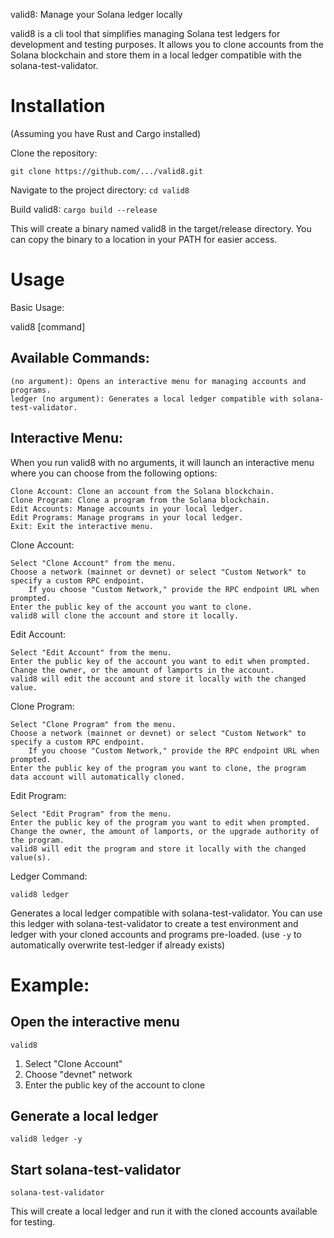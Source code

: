 valid8: Manage your Solana ledger locally

valid8 is a cli tool that simplifies managing Solana test ledgers for development and testing purposes. It allows you to clone accounts from the Solana blockchain and store them in a local ledger compatible with the solana-test-validator.

# Installation

(Assuming you have Rust and Cargo installed)

Clone the repository:

`git clone https://github.com/.../valid8.git`


Navigate to the project directory:
`cd valid8`

Build valid8:
`cargo build --release`

This will create a binary named valid8 in the target/release directory. You can copy the binary to a location in your PATH for easier access.

# Usage

Basic Usage:

valid8 [command]

## Available Commands:

    (no argument): Opens an interactive menu for managing accounts and programs.
    ledger (no argument): Generates a local ledger compatible with solana-test-validator.

## Interactive Menu:

When you run valid8 with no arguments, it will launch an interactive menu where you can choose from the following options:

    Clone Account: Clone an account from the Solana blockchain.
    Clone Program: Clone a program from the Solana blockchain.
    Edit Accounts: Manage accounts in your local ledger.
    Edit Programs: Manage programs in your local ledger.
    Exit: Exit the interactive menu.

Clone Account:

    Select "Clone Account" from the menu.
    Choose a network (mainnet or devnet) or select "Custom Network" to specify a custom RPC endpoint.
        If you choose "Custom Network," provide the RPC endpoint URL when prompted.
    Enter the public key of the account you want to clone.
    valid8 will clone the account and store it locally.

Edit Account:

    Select "Edit Account" from the menu.
    Enter the public key of the account you want to edit when prompted.
    Change the owner, or the amount of lamports in the account.
    valid8 will edit the account and store it locally with the changed value.

Clone Program:

    Select "Clone Program" from the menu.
    Choose a network (mainnet or devnet) or select "Custom Network" to specify a custom RPC endpoint.
        If you choose "Custom Network," provide the RPC endpoint URL when prompted.
    Enter the public key of the program you want to clone, the program data account will automatically cloned.


Edit Program:

    Select "Edit Program" from the menu.
    Enter the public key of the program you want to edit when prompted.
    Change the owner, the amount of lamports, or the upgrade authority of the program.
    valid8 will edit the program and store it locally with the changed value(s).

Ledger Command:

`valid8 ledger`

Generates a local ledger compatible with solana-test-validator. You can use this ledger with solana-test-validator to create a test environment and ledger with your cloned accounts and programs pre-loaded.
(use `-y` to automatically overwrite test-ledger if already exists)

# Example:

## Open the interactive menu
`valid8`

1. Select "Clone Account"
2. Choose "devnet" network
3. Enter the public key of the account to clone

## Generate a local ledger
`valid8 ledger -y`

## Start solana-test-validator
`solana-test-validator` 

This will create a local ledger and run it with the cloned accounts available for testing.